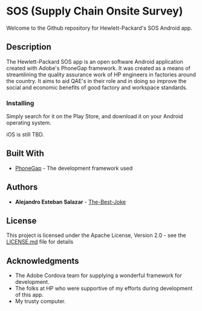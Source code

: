 # SOS (Supply Chain Onsite Survey)

Welcome to the Github repository for Hewlett-Packard's SOS Android app.

## Description

The Hewlett-Packard SOS app is an open software Android application created with Adobe's PhoneGap framework. It was created as a means of streamlining the quality assurance work of HP engineers in factories around the country. It aims to aid QAE's in their role and in doing so improve the social and economic benefits of good factory and workspace standards.

### Installing

Simply search for it on the Play Store, and download it on your Android operating system.

iOS is still TBD.

## Built With

* [PhoneGap](http://phonegap.com/) - The development framework used

## Authors

* **Alejandro Esteban Salazar** - [The-Best-Joke](https://github.com/the-best-joke)

## License

This project is licensed under the Apache License, Version 2.0 - see the [LICENSE.md](LICENSE.md) file for details

## Acknowledgments

* The Adobe Cordova team for supplying a wonderful framework for development.
* The folks at HP who were supportive of my efforts during development of this app.
* My trusty computer. 